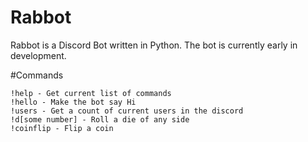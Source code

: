 # Rabbot
Rabbot is a Discord Bot written in Python. The bot is currently early in development.

#Commands
```
!help - Get current list of commands
!hello - Make the bot say Hi
!users - Get a count of current users in the discord
!d[some number] - Roll a die of any side
!coinflip - Flip a coin
```
